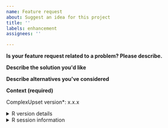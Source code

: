 ```yaml
---
name: Feature request
about: Suggest an idea for this project
title: ''
labels: enhancement
assignees: ''

---
```


**Is your feature request related to a problem? Please describe.**
<!-- Please replace this line with a clear and concise description of what the problem is. Ex. I'm always frustrated when [...] -->

**Describe the solution you'd like**
<!-- Please replace this line with a clear and concise description of what you want to happen. -->

**Describe alternatives you've considered**
<!-- Please replace this line with a clear and concise description of any alternative solutions or features you've considered. -->

**Context (required)**

<!-- Use packageVersion('ComplexUpset') to check the version you have installed and replace x.x.x below: -->

ComplexUpset version\*: x.x.x

<details>
<summary>R version details</summary>
```R
<!-- Please replace this line by output of R.Version() -->
```
</details>


<details>
<summary>R session information</summary>
```R
<!-- Please replace this line by output of sessionInfo() -->
```
</details>
